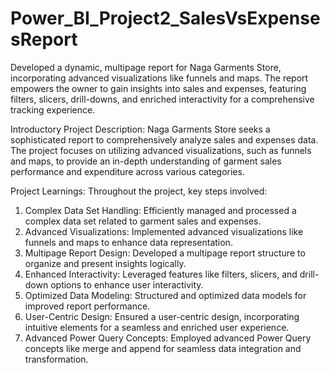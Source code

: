 # Power_BI_Project2_SalesVsExpensesReport
Developed a dynamic, multipage report for Naga Garments Store, incorporating advanced visualizations like funnels and maps. The report empowers the owner to gain insights into sales and expenses, featuring filters, slicers, drill-downs, and enriched interactivity for a comprehensive tracking experience.

Introductory Project Description:
Naga Garments Store seeks a sophisticated report to comprehensively analyze sales and expenses data. The project focuses on utilizing advanced visualizations, such as funnels and maps, to provide an in-depth understanding of garment sales performance and expenditure across various categories.

Project Learnings:
Throughout the project, key steps involved:
1. Complex Data Set Handling: Efficiently managed and processed a complex data set related to garment sales and expenses.
2. Advanced Visualizations: Implemented advanced visualizations like funnels and maps to enhance data representation.
3. Multipage Report Design: Developed a multipage report structure to organize and present insights logically.
4. Enhanced Interactivity: Leveraged features like filters, slicers, and drill-down options to enhance user interactivity.
5. Optimized Data Modeling: Structured and optimized data models for improved report performance.
6. User-Centric Design: Ensured a user-centric design, incorporating intuitive elements for a seamless and enriched user experience.
7. Advanced Power Query Concepts: Employed advanced Power Query concepts like merge and append for seamless data integration and transformation.
